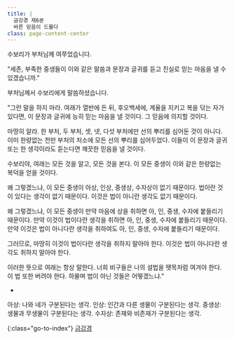 ```yaml
---
title: |
  금강경 제6분
  바른 믿음이 드물다
class: page-content-center
---
```


수보리가 부처님께 여쭈었습니다.

"세존, 부족한 중생들이 이와 같은 말씀과 문장과 글귀를 듣고
진실로 믿는 마음을 낼 수 있겠습니까."

부처님께서 수보리에게 말씀하셨습니다.

"그런 말을 하지 마라.
여래가 열반에 든 뒤, 후오백세에,
계율을 지키고 복을 닦는 자가 있다면,
이 문장과 글귀에 능히 믿는 마음을 낼 것이다.
그 믿음에 의지할 것이다.

마땅히 알라.
한 부처, 두 부처, 셋, 넷, 다섯 부처에만 선의 뿌리를 심어둔 것이 아니다.
이미 한량없는 천만 부처의 처소에 모든 선의 뿌리를 심어두었다.
이들이 이 문장과 글귀 또는 한 생각이라도 듣는다면
깨끗한 믿음을 낼 것이다.

수보리야, 여래는 모든 것을 알고, 모든 것을 본다.
이 모든 중생이 이와 같은 한량없는 복덕을 얻을 것이다.

왜 그렇겠느냐,
이 모든 중생이 아상, 인상, 중생상, 수자상이 없기 때문이다.
법이란 것이 있다는 생각이 없기 때문이다.
이것은 법이 아니란 생각도 없기 때문이다.

왜 그렇겠느냐,
이 모든 중생이 만약 마음에 상을 취하면 아, 인, 중생, 수자에 붙들리기 때문이다.
만약 이것이 법이다란 생각을 취하면 아, 인, 중생, 수자에 붙들리기 때문이다.
만약 이것은 법이 아니다란 생각을 취하여도 아, 인, 중생, 수자에 붙들리기 때문이다.

그러므로, 마땅히 이것이 법이다란 생각을 취하지 말아야 한다.
이것은 법이 아니다란 생각도 취하지 말아야 한다.

이러한 뜻으로 여래는 항상 말한다.
너희 비구들은 나의 설법을 뗏목처럼 여겨야 한다.
이 법 또한 버려야 한다.
하물며 법이 아닌 것들은 어떻겠느냐."

*

아상: 나와 네가 구분된다는 생각.
인상: 인간과 다른 생물이 구분된다는 생각.
중생상: 생물과 무생물이 구분된다는 생각.
수자상: 존재와 비존재가 구분된다는 생각.


{:class="go-to-index"}
[금강경](index)